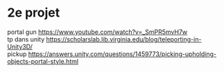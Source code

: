 # 2e projet  
portal gun https://www.youtube.com/watch?v=_SmPR5mvH7w       
tp dans unity https://scholarslab.lib.virginia.edu/blog/teleporting-in-Unity3D/        
pickup https://answers.unity.com/questions/1459773/picking-upholding-objects-portal-style.html       

